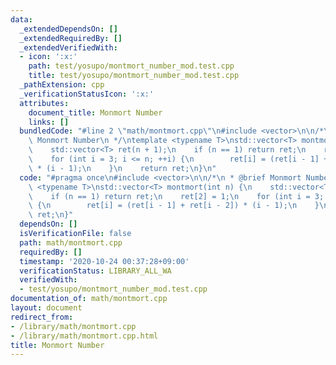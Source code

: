 ```yaml
---
data:
  _extendedDependsOn: []
  _extendedRequiredBy: []
  _extendedVerifiedWith:
  - icon: ':x:'
    path: test/yosupo/montmort_number_mod.test.cpp
    title: test/yosupo/montmort_number_mod.test.cpp
  _pathExtension: cpp
  _verificationStatusIcon: ':x:'
  attributes:
    document_title: Monmort Number
    links: []
  bundledCode: "#line 2 \"math/montmort.cpp\"\n#include <vector>\n\n/*\n * @brief\
    \ Monmort Number\n */\ntemplate <typename T>\nstd::vector<T> montmort(int n) {\n\
    \    std::vector<T> ret(n + 1);\n    if (n == 1) return ret;\n    ret[2] = 1;\n\
    \    for (int i = 3; i <= n; ++i) {\n        ret[i] = (ret[i - 1] + ret[i - 2])\
    \ * (i - 1);\n    }\n    return ret;\n}\n"
  code: "#pragma once\n#include <vector>\n\n/*\n * @brief Monmort Number\n */\ntemplate\
    \ <typename T>\nstd::vector<T> montmort(int n) {\n    std::vector<T> ret(n + 1);\n\
    \    if (n == 1) return ret;\n    ret[2] = 1;\n    for (int i = 3; i <= n; ++i)\
    \ {\n        ret[i] = (ret[i - 1] + ret[i - 2]) * (i - 1);\n    }\n    return\
    \ ret;\n}"
  dependsOn: []
  isVerificationFile: false
  path: math/montmort.cpp
  requiredBy: []
  timestamp: '2020-10-24 00:37:28+09:00'
  verificationStatus: LIBRARY_ALL_WA
  verifiedWith:
  - test/yosupo/montmort_number_mod.test.cpp
documentation_of: math/montmort.cpp
layout: document
redirect_from:
- /library/math/montmort.cpp
- /library/math/montmort.cpp.html
title: Monmort Number
---
```

